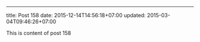 ---
title: Post 158
date: 2015-12-14T14:56:18+07:00
updated: 2015-03-04T09:46:26+07:00

This is content of post 158